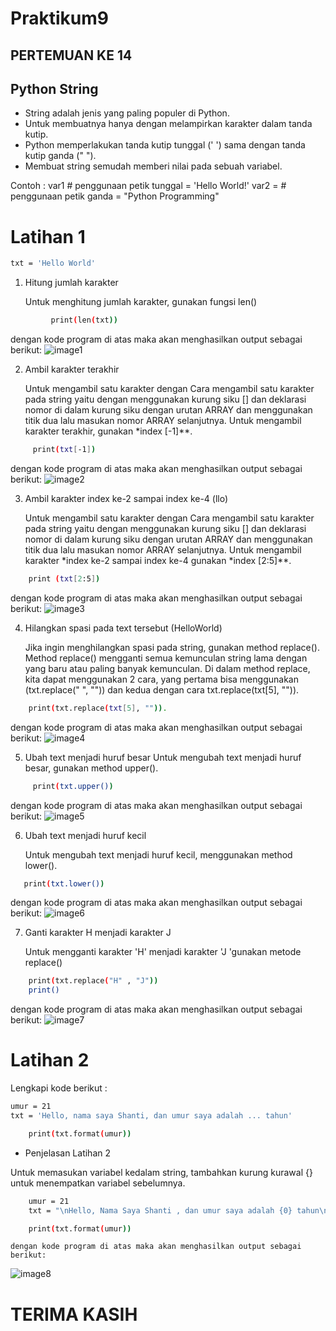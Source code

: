 # Praktikum9

## PERTEMUAN KE 14

## Python String

- String adalah jenis yang paling populer di Python.
- Untuk membuatnya hanya dengan melampirkan karakter dalam tanda kutip.
- Python memperlakukan tanda kutip tunggal (' ') sama dengan tanda kutip ganda (" ").
- Membuat string semudah memberi nilai pada sebuah variabel.

Contoh :
var1  # penggunaan petik tunggal = 'Hello World!' 
var2 =  # penggunaan petik ganda =  "Python Programming"
# Latihan 1

```bash
txt = 'Hello World'
```

1. Hitung jumlah karakter

    Untuk menghitung jumlah karakter, gunakan fungsi len()

```bash
         print(len(txt))
```

dengan kode program di atas maka akan menghasilkan output sebagai berikut:
![image1](Screenshot/ss1.png)


2. Ambil karakter terakhir

    Untuk mengambil satu karakter dengan Cara mengambil satu karakter pada string yaitu dengan menggunakan kurung siku [] dan deklarasi nomor di dalam kurung siku dengan urutan ARRAY dan menggunakan titik dua lalu masukan nomor ARRAY selanjutnya. Untuk mengambil karakter terakhir, gunakan *index [-1]**.

```bash
     print(txt[-1])
```

dengan kode program di atas maka akan menghasilkan output sebagai berikut:
![image2](Screenshot/ss2.png)
    
3. Ambil karakter index ke-2 sampai index ke-4 (llo)

    Untuk mengambil satu karakter dengan Cara mengambil satu karakter pada string yaitu dengan menggunakan kurung siku [] dan deklarasi nomor di dalam kurung siku dengan urutan ARRAY dan menggunakan titik dua lalu masukan nomor ARRAY selanjutnya. Untuk mengambil karakter *index ke-2 sampai index ke-4 gunakan *index [2:5]**.

```bash
    print (txt[2:5])
```

dengan kode program di atas maka akan menghasilkan output sebagai berikut:
![image3](Screenshot/ss3.png)

4. Hilangkan spasi pada text tersebut (HelloWorld)

    Jika ingin menghilangkan spasi pada string, gunakan method replace(). Method replace() mengganti semua kemunculan string lama dengan yang baru atau paling banyak kemunculan. Di dalam method replace, kita dapat menggunakan 2 cara, yang pertama bisa menggunakan 
    (txt.replace(" ", "")) dan kedua dengan cara txt.replace(txt[5], "")).

```bash
    print(txt.replace(txt[5], "")).
```

dengan kode program di atas maka akan menghasilkan output sebagai berikut:
![image4](Screenshot/ss4.png)


5. Ubah text menjadi huruf besar
    Untuk mengubah text menjadi huruf besar, gunakan method upper(). 

```bash
     print(txt.upper())
```

   dengan kode program di atas maka akan menghasilkan output sebagai berikut:
![image5](Screenshot/ss5.png)

6. Ubah text menjadi huruf kecil

    Untuk mengubah text menjadi huruf kecil, menggunakan method lower().


```bash 
   print(txt.lower()) 
   ```
            
 dengan kode program di atas maka akan menghasilkan output sebagai berikut:
![image6](Screenshot/ss6.png)

7. Ganti karakter H menjadi karakter J

    Untuk mengganti karakter 'H' menjadi karakter 'J 'gunakan metode replace()

```bash
    print(txt.replace("H" , "J"))
    print() 
```

dengan kode program di atas maka akan menghasilkan output sebagai berikut:
![image7](Screenshot/ss7.png)

# Latihan 2

Lengkapi kode berikut :
```bash
umur = 21
txt = 'Hello, nama saya Shanti, dan umur saya adalah ... tahun'
```

```bash
    print(txt.format(umur))
```

- Penjelasan Latihan 2

Untuk memasukan variabel kedalam string, tambahkan kurung kurawal {} untuk menempatkan variabel sebelumnya.

```bash
    umur = 21
    txt = "\nHello, Nama Saya Shanti , dan umur saya adalah {0} tahun\n"

    print(txt.format(umur))
```

    dengan kode program di atas maka akan menghasilkan output sebagai berikut:
![image8](Screenshot/ss8.png)

# TERIMA KASIH
